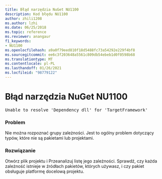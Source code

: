 ```yaml
---
title: Błąd narzędzia NuGet NU1100
description: Kod błędu NU1100
author: zhili1208
ms.author: lzhi
ms.date: 06/25/2018
ms.topic: reference
ms.reviewer: anangaur
f1_keywords:
- NU1100
ms.openlocfilehash: a9a0f79eed810f18d5488fc73a54292e229f4bf8
ms.sourcegitcommit: ee6c3f203648a5561c809db54ebeb1d0f0598b68
ms.translationtype: MT
ms.contentlocale: pl-PL
ms.lasthandoff: 01/26/2021
ms.locfileid: "98779122"
---
```

# <a name="nuget-error-nu1100"></a>Błąd narzędzia NuGet NU1100

<pre>Unable to resolve 'Dependency dll' for 'TargetFramework'</pre>

### <a name="issue"></a>Problem
Nie można rozpoznać grupy zależności. Jest to ogólny problem dotyczący typów, które nie są pakietami lub projektami.

### <a name="solution"></a>Rozwiązanie
Otwórz plik projektu i Przeanalizuj listę jego zależności. Sprawdź, czy każda zależność istnieje w źródłach pakietów, których używasz, i czy pakiet obsługuje platformę docelową projektu.